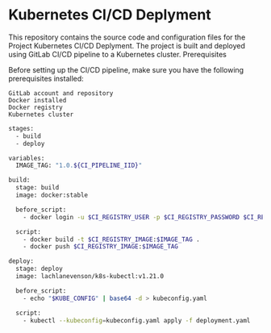 # Kubernetes CI/CD Deplyment
This repository contains the source code and configuration files for the Project Kubernetes CI/CD Deplyment. The project is built and deployed using GitLab CI/CD pipeline to a Kubernetes cluster.
Prerequisites

Before setting up the CI/CD pipeline, make sure you have the following prerequisites installed:

    GitLab account and repository
    Docker installed
    Docker registry
    Kubernetes cluster

```bash
stages:
  - build
  - deploy

variables:
  IMAGE_TAG: "1.0.${CI_PIPELINE_IID}"

build:
  stage: build
  image: docker:stable

  before_script:
    - docker login -u $CI_REGISTRY_USER -p $CI_REGISTRY_PASSWORD $CI_REGISTRY

  script:
    - docker build -t $CI_REGISTRY_IMAGE:$IMAGE_TAG .
    - docker push $CI_REGISTRY_IMAGE:$IMAGE_TAG

deploy:
  stage: deploy
  image: lachlanevenson/k8s-kubectl:v1.21.0

  before_script:
    - echo "$KUBE_CONFIG" | base64 -d > kubeconfig.yaml

  script:
    - kubectl --kubeconfig=kubeconfig.yaml apply -f deployment.yaml
```
